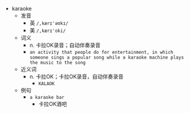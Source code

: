 - karaoke
  - 发音
    - 英 `/,kærɪ'əʊkɪ/`
    - 美 `/,kærɪ'oki/`
  - 词义
    - n. 卡拉OK录音；自动伴奏录音
    - `an activity that people do for entertainment, in which someone sings a popular song while a karaoke machine plays the music to the song`
  - 近义词
    - n. 卡拉OK；卡拉OK录音，自动伴奏录音
      - `KALAOK`
  - 例句
    - `a karaoke bar`
      - 卡拉OK酒吧

